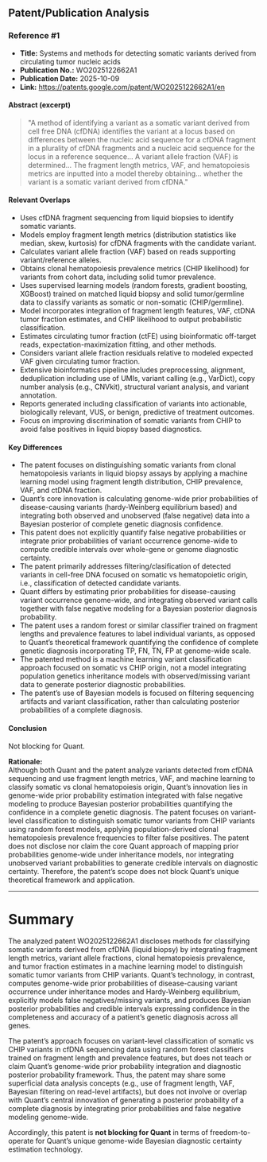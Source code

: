 ## Patent/Publication Analysis

### Reference #1

- **Title:** Systems and methods for detecting somatic variants derived from circulating tumor nucleic acids
- **Publication No.:** WO2025122662A1
- **Publication Date:** 2025-10-09
- **Link:** https://patents.google.com/patent/WO2025122662A1/en

#### Abstract (excerpt)

> "A method of identifying a variant as a somatic variant derived from cell free DNA (cfDNA) identifies the variant at a locus based on differences between the nucleic acid sequence for a cfDNA fragment in a plurality of cfDNA fragments and a nucleic acid sequence for the locus in a reference sequence... A variant allele fraction (VAF) is determined... The fragment length metrics, VAF, and hematopoiesis metrics are inputted into a model thereby obtaining... whether the variant is a somatic variant derived from cfDNA."

#### Relevant Overlaps

- Uses cfDNA fragment sequencing from liquid biopsies to identify somatic variants.
- Models employ fragment length metrics (distribution statistics like median, skew, kurtosis) for cfDNA fragments with the candidate variant.
- Calculates variant allele fraction (VAF) based on reads supporting variant/reference alleles.
- Obtains clonal hematopoiesis prevalence metrics (CHIP likelihood) for variants from cohort data, including solid tumor prevalence.
- Uses supervised learning models (random forests, gradient boosting, XGBoost) trained on matched liquid biopsy and solid tumor/germline data to classify variants as somatic or non-somatic (CHIP/germline).
- Model incorporates integration of fragment length features, VAF, ctDNA tumor fraction estimates, and CHIP likelihood to output probabilistic classification.
- Estimates circulating tumor fraction (ctFE) using bioinformatic off-target reads, expectation-maximization fitting, and other methods.
- Considers variant allele fraction residuals relative to modeled expected VAF given circulating tumor fraction.
- Extensive bioinformatics pipeline includes preprocessing, alignment, deduplication including use of UMIs, variant calling (e.g., VarDict), copy number analysis (e.g., CNVkit), structural variant analysis, and variant annotation.
- Reports generated including classification of variants into actionable, biologically relevant, VUS, or benign, predictive of treatment outcomes.
- Focus on improving discrimination of somatic variants from CHIP to avoid false positives in liquid biopsy based diagnostics.

#### Key Differences

- The patent focuses on distinguishing somatic variants from clonal hematopoiesis variants in liquid biopsy assays by applying a machine learning model using fragment length distribution, CHIP prevalence, VAF, and ctDNA fraction.
- Quant’s core innovation is calculating genome-wide prior probabilities of disease-causing variants (hardy-Weinberg equilibrium based) and integrating both observed and unobserved (false negative) data into a Bayesian posterior of complete genetic diagnosis confidence. 
- This patent does not explicitly quantify false negative probabilities or integrate prior probabilities of variant occurrence genome-wide to compute credible intervals over whole-gene or genome diagnostic certainty.
- The patent primarily addresses filtering/clasification of detected variants in cell-free DNA focused on somatic vs hematopoietic origin, i.e., classification of detected candidate variants.
- Quant differs by estimating prior probabilities for disease-causing variant occurrence genome-wide, and integrating observed variant calls together with false negative modeling for a Bayesian posterior diagnosis probability.
- The patent uses a random forest or similar classifier trained on fragment lengths and prevalence features to label individual variants, as opposed to Quant’s theoretical framework quantifying the confidence of complete genetic diagnosis incorporating TP, FN, TN, FP at genome-wide scale.
- The patented method is a machine learning variant classification approach focused on somatic vs CHIP origin, not a model integrating population genetics inheritance models with observed/missing variant data to generate posterior diagnostic probabilities.
- The patent’s use of Bayesian models is focused on filtering sequencing artifacts and variant classification, rather than calculating posterior probabilities of a complete diagnosis.

#### Conclusion

Not blocking for Quant.

**Rationale:**  
Although both Quant and the patent analyze variants detected from cfDNA sequencing and use fragment length metrics, VAF, and machine learning to classify somatic vs clonal hematopoiesis origin, Quant’s innovation lies in genome-wide prior probability estimation integrated with false negative modeling to produce Bayesian posterior probabilities quantifying the confidence in a complete genetic diagnosis. The patent focuses on variant-level classification to distinguish somatic tumor variants from CHIP variants using random forest models, applying population-derived clonal hematopoiesis prevalence frequencies to filter false positives. The patent does not disclose nor claim the core Quant approach of mapping prior probabilities genome-wide under inheritance models, nor integrating unobserved variant probabilities to generate credible intervals on diagnostic certainty. Therefore, the patent’s scope does not block Quant’s unique theoretical framework and application.

---

# Summary

The analyzed patent WO2025122662A1 discloses methods for classifying somatic variants derived from cfDNA (liquid biopsy) by integrating fragment length metrics, variant allele fractions, clonal hematopoiesis prevalence, and tumor fraction estimates in a machine learning model to distinguish somatic tumor variants from CHIP variants. Quant’s technology, in contrast, computes genome-wide prior probabilities of disease-causing variant occurrence under inheritance modes and Hardy-Weinberg equilibrium, explicitly models false negatives/missing variants, and produces Bayesian posterior probabilities and credible intervals expressing confidence in the completeness and accuracy of a patient’s genetic diagnosis across all genes.

The patent’s approach focuses on variant-level classification of somatic vs CHIP variants in cfDNA sequencing data using random forest classifiers trained on fragment length and prevalence features, but does not teach or claim Quant’s genome-wide prior probability integration and diagnostic posterior probability framework. Thus, the patent may share some superficial data analysis concepts (e.g., use of fragment length, VAF, Bayesian filtering on read-level artifacts), but does not involve or overlap with Quant’s central innovation of generating a posterior probability of a complete diagnosis by integrating prior probabilities and false negative modeling genome-wide.

Accordingly, this patent is **not blocking for Quant** in terms of freedom-to-operate for Quant’s unique genome-wide Bayesian diagnostic certainty estimation technology.
